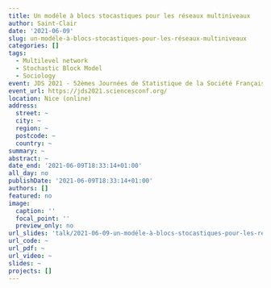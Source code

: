 ```yaml
---
title: Un modéle à blocs stocastiques pour les réseaux multiniveaux
author: Saint-Clair
date: '2021-06-09'
slug: un-modéle-à-blocs-stocastiques-pour-les-réseaux-multiniveaux
categories: []
tags:
  - Multilevel network
  - Stochastic Block Model
  - Sociology
event: JDS 2021 - 52èmes Journées de Statistique de la Société Française de Statistique (SFdS)
event_url: https://jds2021.sciencesconf.org/
location: Nice (online)
address:
  street: ~
  city: ~
  region: ~
  postcode: ~
  country: ~
summary: ~
abstract: ~
date_end: '2021-06-09T18:33:14+01:00'
all_day: no
publishDate: '2021-06-09T18:33:14+01:00'
authors: []
featured: no
image:
  caption: ''
  focal_point: ''
  preview_only: no
url_slides: 'talk/2021-06-09-un-modéle-à-blocs-stocastiques-pour-les-réseaux-multiniveaux/210610_jds_multilevel.pdf'
url_code: ~
url_pdf: ~
url_video: ~
slides: ~
projects: []
---
```

